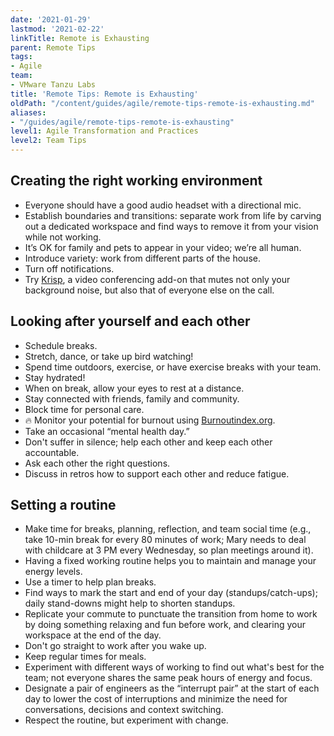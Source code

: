 ```yaml
---
date: '2021-01-29'
lastmod: '2021-02-22'
linkTitle: Remote is Exhausting
parent: Remote Tips
tags:
- Agile
team:
- VMware Tanzu Labs
title: 'Remote Tips: Remote is Exhausting'
oldPath: "/content/guides/agile/remote-tips-remote-is-exhausting.md"
aliases:
- "/guides/agile/remote-tips-remote-is-exhausting"
level1: Agile Transformation and Practices
level2: Team Tips
---
```


## Creating the right working environment

- Everyone should have a good audio headset with a directional mic.
- Establish boundaries and transitions: separate work from life by carving out a dedicated workspace and find ways to remove it from your vision while not working.
- It’s OK for family and pets to appear in your video; we’re all human.
- Introduce variety: work from different parts of the house.
- Turn off notifications.
- Try [Krisp](https://krisp.ai/), a video conferencing add-on that mutes not only your background noise, but also that of everyone else on the call.

## Looking after yourself and each other

- Schedule breaks.
- Stretch, dance, or take up bird watching!
- Spend time outdoors, exercise, or have exercise breaks with your team.
- Stay hydrated!
- When on break, allow your eyes to rest at a distance.
- Stay connected with friends, family and community.
- Block time for personal care.
- 🔥 Monitor your potential for burnout using [Burnoutindex.org](https://burnoutindex.org/).
- Take an occasional “mental health day.”
- Don't suffer in silence; help each other and keep each other accountable.
- Ask each other the right questions.
- Discuss in retros how to support each other and reduce fatigue.

## Setting a routine

- Make time for breaks, planning, reflection, and team social time (e.g., take 10-min break for every 80 minutes of work; Mary needs to deal with childcare at 3 PM every Wednesday, so plan meetings around it).
- Having a fixed working routine helps you to maintain and manage your energy levels.
- Use a timer to help plan breaks.
- Find ways to mark the start and end of your day (standups/catch-ups); daily stand-downs might help to shorten standups.
- Replicate your commute to punctuate the transition from home to work by doing something relaxing and fun before work, and clearing your workspace at the end of the day.
- Don't go straight to work after you wake up.
- Keep regular times for meals.
- Experiment with different ways of working to find out what's best for the team; not everyone shares the same peak hours of energy and focus.
- Designate a pair of engineers as the “interrupt pair” at the start of each day to lower the cost of interruptions and minimize the need for conversations, decisions and context switching.
- Respect the routine, but experiment with change.